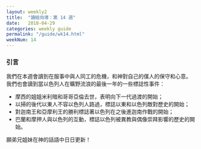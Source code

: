 ```yaml
---
layout: weekly2
title:  "讀經向導：第 14 週"
date:   2018-04-29
categories: weekly guide
permalink: "/guide/wk14.html"
weekNum: 14
---
```


<h3>引言</h3>

我們在本週會讀到在服事中與人同工的危機，和神對自己的僕人的保守和心意。  
我們也會讀到當以色列人在曠野流浪的最後一年的一些標誌性事件：
+ 摩西的姐姐米利暗和哥哥亞倫去世，表明向下一代過渡的開始；
+ 以掃的後代以東人不容以色列人路過，標誌以東和以色列敵對歷史的開始；
+ 對迦南王和亞摩利王的勝利標誌著以色列在之後進迦南作戰的開始；
+ 巴蘭和摩押人與以色列的互動，標誌以色列被異教與偶像崇拜影響的歷史的開始。

願弟兄姐妹在神的話語中日日更新！
